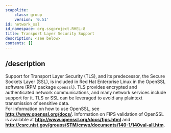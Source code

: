 ```yaml
---
scapolite:
    class: group
    version: '0.51'
id: network_ssl
id_namespace: org.ssgproject.RHEL-8
title: Transport Layer Security Support
description: <see below>
contents: []
---
```



## /description

Support
for Transport Layer Security (TLS), and its predecessor, the Secure
Sockets Layer (SSL), is included in Red Hat Enterprise Linux in the
OpenSSL software (RPM package `openssl`). TLS provides encrypted and
authenticated network communications, and many network services include
support for it. TLS or SSL can be leveraged to avoid any plaintext
transmission of sensitive data.  
For information on how to use OpenSSL, see
**<http://www.openssl.org/docs/>**. Information on FIPS validation of
OpenSSL is available at **<http://www.openssl.org/docs/fips.html>** and
**<http://csrc.nist.gov/groups/STM/cmvp/documents/140-1/140val-all.htm>**.
